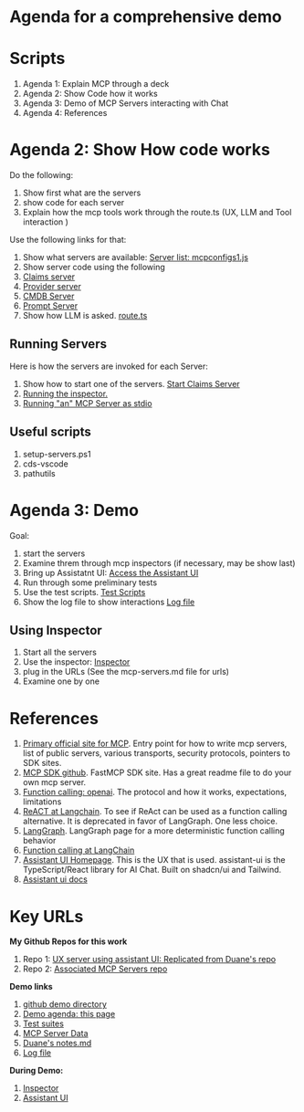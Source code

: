 <!-- ********************* -->
# Agenda for a comprehensive demo
<!-- ********************* -->

<!-- ********************* -->
# Scripts
<!-- ********************* -->

1. Agenda 1: Explain MCP through a deck
2. Agenda 2: Show Code how it works
3. Agenda 3: Demo of MCP Servers interacting with Chat
4. Agenda 4: References

<!-- ********************* -->
# Agenda 2: Show How code works
<!-- ********************* -->

Do the following:
1. Show first what are the servers
2. show code for each server
3. Explain how the mcp tools work through the route.ts (UX, LLM and Tool interaction )

Use the following links for that:

1. Show what servers are available: [Server list: mcpconfigs1.js](https://github.com/SatyaKomatineni/assistant-ui-testrepo/blob/473191498cbeea81cb2b069a2e653f9f45627392/app/lib/mcpConfigs1.ts) 
3. Show server code using the following
4. [Claims server](https://github.com/SatyaKomatineni/mcp-servers-testrepo/blob/main/mcp-claims-python/mcp-claims-server.py)
5. [Provider server](https://github.com/SatyaKomatineni/mcp-servers-testrepo/blob/main/mcp-provider-python/mcp-provider-server.py)
6. [CMDB Server](https://github.com/SatyaKomatineni/mcp-servers-testrepo/blob/main/mcp-cmdb-python/mcp-cmdb-server.py)
7.  [Prompt Server](https://github.com/SatyaKomatineni/mcp-servers-testrepo/blob/main/mcp-prompts-python/mcp-prompts-server.py)
8.  Show how LLM is asked. [route.ts](https://github.com/SatyaKomatineni/assistant-ui-testrepo/blob/389f254584c6e5771c48e146d835f32d19a20142/app/api/chat/route.ts)


<!-- ********************* -->
## Running Servers
<!-- ********************* -->

Here is how the servers are  invoked for each Server:

1. Show how to start one of the servers. [Start Claims Server](https://github.com/SatyaKomatineni/mcp-servers-testrepo/blob/main/mcp-claims-python/runclaims-http.ps1)
2. [Running the inspector.](https://github.com/SatyaKomatineni/mcp-servers-testrepo/blob/main/mcp-claims-python/runinspector.ps1)
3. [Running "an" MCP Server as stdio](https://github.com/SatyaKomatineni/mcp-servers-testrepo/blob/main/mcp-claims-python/runinspector-claims.ps1)

<!-- ********************* -->
## Useful scripts
<!-- ********************* -->
1. setup-servers.ps1
2. cds-vscode
3. pathutils


<!-- ********************* -->
# Agenda 3: Demo
<!-- ********************* -->

Goal:

1. start the servers
2. Examine threm through mcp inspectors (if necessary, may be show last)
3. Bring up Assistatnt UI: [Access the Assistant UI](http://127.0.0.1:3000)
4. Run through some preliminary tests
5. Use the test scripts. [Test Scripts](https://github.com/SatyaKomatineni/assistant-ui-testrepo/blob/main/docs/demo/test-scenarios.md)
6. Show the log file to show interactions [Log file](https://github.com/SatyaKomatineni/assistant-ui-testrepo/blob/main/docs/demo/ux-server-run1.log)


<!-- ********************* -->
## Using Inspector
<!-- ********************* -->

1. Start all the servers
2. Use the inspector: [Inspector](http://127.0.0.1:6274/)
3. plug in the URLs (See the mcp-servers.md file for urls)
4. Examine one by one

<!-- ********************* -->
# References
<!-- ********************* -->

1. [Primary official site for MCP](https://modelcontextprotocol.io/introduction). Entry point for how to write mcp servers, list of public servers, various transports, security protocols, pointers to SDK sites.
2. [MCP SDK github](https://github.com/modelcontextprotocol/python-sdk). FastMCP SDK site. Has a great readme file to do your own mcp server.
3. [Function calling: openai](https://platform.openai.com/docs/guides/function-calling?utm_source=chatgpt.com&api-mode=chat). The protocol and how it works, expectations, limitations
4. [ReACT at Langchain](https://python.langchain.com/api_reference/langchain/agents/langchain.agents.react.base.ReActChain.html). To see if ReAct can be used as a function calling alternative. It is deprecated in favor of LangGraph. One less choice.
5. [LangGraph](https://www.langchain.com/langgraph). LangGraph page for a more deterministic function calling behavior
6. [Function calling at LangChain](https://python.langchain.com/docs/how_to/function_calling)
7. [Assistant UI Homepage](https://www.assistant-ui.com/). This is the UX that is used. assistant-ui is the TypeScript/React library for AI Chat. Built on shadcn/ui and Tailwind.
8. [Assistant ui docs](https://www.assistant-ui.com/docs/getting-started)

<!-- ********************* -->
# Key  URLs
<!-- ********************* -->

**My Github Repos for this work**
1. Repo 1: [UX server using assistant UI: Replicated from Duane's repo](https://github.com/SatyaKomatineni/assistant-ui-testrepo/tree/main)
2. Repo 2: [Associated MCP Servers repo](https://github.com/SatyaKomatineni/mcp-servers-testrepo)
   
**Demo links**
1. [github demo directory](https://github.com/SatyaKomatineni/assistant-ui-testrepo/tree/main/docs/demo)
2. [Demo agenda: this page](https://github.com/SatyaKomatineni/assistant-ui-testrepo/blob/main/docs/demo/demo-agenda.md)
3. [Test suites](https://github.com/SatyaKomatineni/assistant-ui-testrepo/blob/main/docs/demo/test-scenarios.md)
4. [MCP Server Data](https://github.com/SatyaKomatineni/assistant-ui-testrepo/blob/main/docs/demo/demo-data.md)
5. [Duane's notes.md](https://github.com/SatyaKomatineni/mcp-servers-testrepo/blob/main/docs/notes.md)
6. [Log file](https://github.com/SatyaKomatineni/assistant-ui-testrepo/blob/main/docs/demo/ux-server-run1.log)

**During Demo:**
1. [Inspector](http://127.0.0.1:6274/)
2. [Assistant UI](http://127.0.0.1:3000)

